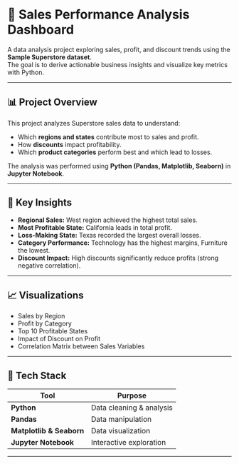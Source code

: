 # 🧩 Sales Performance Analysis Dashboard

A data analysis project exploring sales, profit, and discount trends using the **Sample Superstore dataset**.  
The goal is to derive actionable business insights and visualize key metrics with Python.

---

## 📊 Project Overview

This project analyzes Superstore sales data to understand:
- Which **regions and states** contribute most to sales and profit.
- How **discounts** impact profitability.
- Which **product categories** perform best and which lead to losses.

The analysis was performed using **Python (Pandas, Matplotlib, Seaborn)** in **Jupyter Notebook**.

---

## 🧠 Key Insights

- **Regional Sales:** West region achieved the highest total sales.  
- **Most Profitable State:** California leads in total profit.  
- **Loss-Making State:** Texas recorded the largest overall losses.  
- **Category Performance:** Technology has the highest margins, Furniture the lowest.  
- **Discount Impact:** High discounts significantly reduce profits (strong negative correlation).  

---

## 📈 Visualizations

- Sales by Region  
- Profit by Category  
- Top 10 Profitable States  
- Impact of Discount on Profit  
- Correlation Matrix between Sales Variables  

---

## 🧰 Tech Stack

| Tool | Purpose |
|------|----------|
| **Python** | Data cleaning & analysis |
| **Pandas** | Data manipulation |
| **Matplotlib & Seaborn** | Data visualization |
| **Jupyter Notebook** | Interactive exploration |

---


